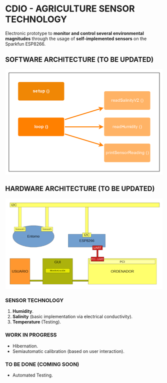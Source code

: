 # CDIO - AGRICULTURE SENSOR TECHNOLOGY

Electronic prototype to **monitor and control several environmental magnitudes** through the usage of **self-implemented sensors** on the Sparkfun ESP8266.

## SOFTWARE ARCHITECTURE (TO BE UPDATED)

![Software Architecture Diagram](/Sprint1/img/softwareArchitecture.png)

## HARDWARE ARCHITECTURE (TO BE UPDATED)

![Hardware Architecture Diagram](Sprint1/img/hardwareArchitecture.png)

### SENSOR TECHNOLOGY

1. **Humidity**.
2. **Salinity** (basic implementation via electrical conductivity).
3. **Temperature** (Testing).

### WORK IN PROGRESS

* Hibernation.
* Semiautomatic calibration (based on user interaction).

### TO BE DONE (COMING SOON)

* Automated Testing.

